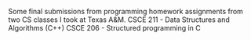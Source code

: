 Some final submissions from programming homework assignments from two  CS classes I took at Texas A&M.
CSCE 211 - Data Structures and Algorithms (C++)
CSCE 206 - Structured programming in C
